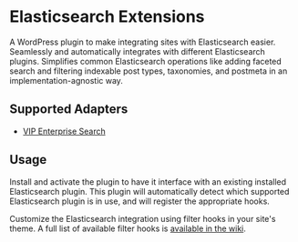 # Elasticsearch Extensions

A WordPress plugin to make integrating sites with Elasticsearch easier.
Seamlessly and automatically integrates with different Elasticsearch plugins.
Simplifies common Elasticsearch operations like adding faceted search and
filtering indexable post types, taxonomies, and postmeta in an
implementation-agnostic way.

## Supported Adapters

* [VIP Enterprise Search](https://docs.wpvip.com/how-tos/vip-search/)

## Usage

Install and activate the plugin to have it interface with an existing installed
Elasticsearch plugin. This plugin will automatically detect which supported
Elasticsearch plugin is in use, and will register the appropriate hooks.

Customize the Elasticsearch integration using filter hooks in your site's
theme. A full list of available filter hooks is
[available in the wiki](https://github.com/alleyinteractive/elasticsearch-extensions/wiki).
